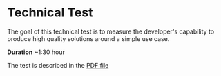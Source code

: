 # Technical Test

The goal of this technical test is to measure the developer's capability to produce high quality solutions around a simple use case.  

**Duration** ~1:30 hour  

The test is described in the [PDF file](./Summary.pdf)
